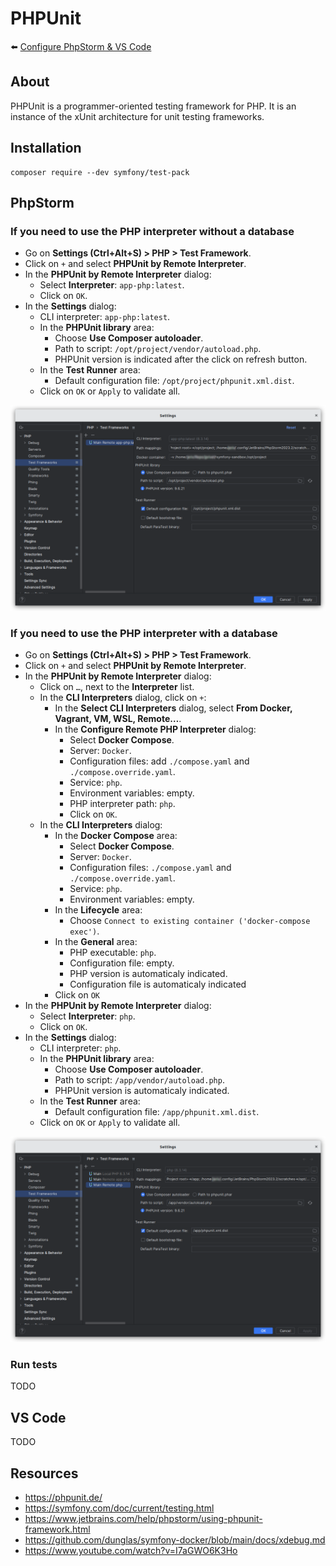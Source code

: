 # PHPUnit

⬅️ [Configure PhpStorm & VS Code](../configure.md)

## About

PHPUnit is a programmer-oriented testing framework for PHP. It is an instance of the xUnit architecture for unit testing frameworks.

## Installation

```
composer require --dev symfony/test-pack
```

## PhpStorm

### If you need to use the PHP interpreter without a database

- Go on **Settings (Ctrl+Alt+S) > PHP > Test Framework**.
- Click on `+` and select **PHPUnit by Remote Interpreter**.
- In the **PHPUnit by Remote Interpreter** dialog:
    - Select **Interpreter**: `app-php:latest`.
    - Click on `OK`.
- In the **Settings** dialog:
    - CLI interpreter: `app-php:latest`.
    - In the **PHPUnit library** area:
        - Choose **Use Composer autoloader**.
        - Path to script: `/opt/project/vendor/autoload.php`.
        - PHPUnit version is indicated after the click on refresh button.
    - In the **Test Runner** area:
        - Default configuration file: `/opt/project/phpunit.xml.dist`.
    - Click on `OK` or `Apply` to validate all.

![phpstorm-settings-php-testframeworks.png](../img/phpstorm-settings-php-test-frameworks.png)

### If you need to use the PHP interpreter with a database

- Go on **Settings (Ctrl+Alt+S) > PHP > Test Framework**.
- Click on `+` and select **PHPUnit by Remote Interpreter**.
- In the **PHPUnit by Remote Interpreter** dialog:
    - Click on `…`, next to the **Interpreter** list.
    - In the **CLI Interpreters** dialog, click on `+`:
        - In the **Select CLI Interpreters** dialog, select **From Docker, Vagrant, VM, WSL, Remote…**.
        - In the **Configure Remote PHP Interpreter** dialog:
            - Select **Docker Compose**.
            - Server: `Docker`.
            - Configuration files: add `./compose.yaml` and `./compose.override.yaml`.
            - Service: `php`.
            - Environment variables: empty.
            - PHP interpreter path: `php`.
            - Click on `OK`.
    - In the **CLI Interpreters** dialog:
        - In the **Docker Compose** area:
            - Select **Docker Compose**.
            - Server: `Docker`.
            - Configuration files: `./compose.yaml` and `./compose.override.yaml`.
            - Service: `php`.
            - Environment variables: empty.
        - In the **Lifecycle** area:
            - Choose `Connect to existing container ('docker-compose exec')`.
        - In the **General** area:
            - PHP executable: `php`.
            - Configuration file: empty.
            - PHP version is automaticaly indicated.
            - Configuration file  is automaticaly indicated
        - Click on `OK`
- In the **PHPUnit by Remote Interpreter** dialog:
    - Select **Interpreter**: `php`.
    - Click on `OK`.
- In the **Settings** dialog:
    - CLI interpreter: `php`.
    - In the **PHPUnit library** area:
        - Choose **Use Composer autoloader**.
        - Path to script: `/app/vendor/autoload.php`.
        - PHPUnit version is automaticaly indicated.
    - In the **Test Runner** area:
        - Default configuration file: `/app/phpunit.xml.dist`.
    - Click on `OK` or `Apply` to validate all.

![phpstorm-settings-php-testframeworks-2.png](../img/phpstorm-settings-php-test-frameworks-2.png)

### Run tests

TODO

## VS Code

TODO

## Resources

- https://phpunit.de/
- https://symfony.com/doc/current/testing.html
- https://www.jetbrains.com/help/phpstorm/using-phpunit-framework.html
- https://github.com/dunglas/symfony-docker/blob/main/docs/xdebug.md
- https://www.youtube.com/watch?v=I7aGWO6K3Ho